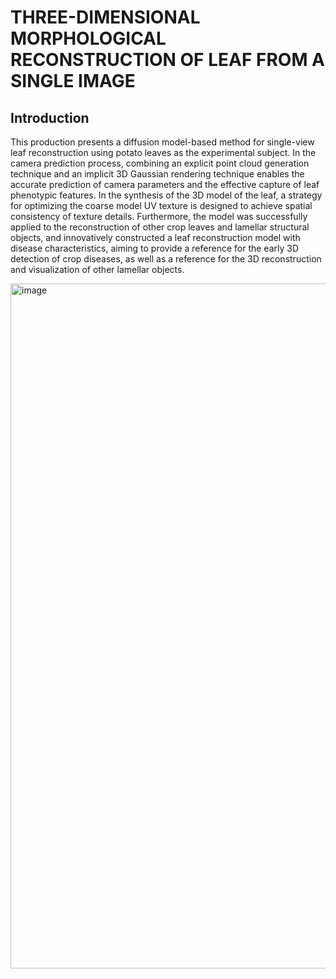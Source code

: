 # THREE-DIMENSIONAL MORPHOLOGICAL RECONSTRUCTION OF LEAF FROM A SINGLE IMAGE

## Introduction
This production presents a diffusion model-based method for single-view leaf reconstruction using potato leaves as the experimental subject. In the camera prediction process, combining an explicit point cloud generation technique and an implicit 3D Gaussian rendering technique enables the accurate prediction of camera parameters and the effective capture of leaf phenotypic features. In the synthesis of the 3D model of the leaf, a strategy for optimizing the coarse model UV texture is designed to achieve spatial consistency of texture details. Furthermore, the model was successfully applied to the reconstruction of other crop leaves and lamellar structural objects, and innovatively constructed a leaf reconstruction model with disease characteristics, aiming to provide a reference for the early 3D detection of crop diseases, as well as a reference for the 3D reconstruction and visualization of other lamellar objects.


<img width="1096" alt="image" src='picture/framwork.jpg'>
